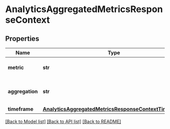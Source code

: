 # AnalyticsAggregatedMetricsResponseContext

## Properties
Name | Type | Description | Notes
------------ | ------------- | ------------- | -------------
**metric** | **str** | Returns the metric you selected. | [optional] 
**aggregation** | **str** | Returns the aggregation you selected. | [optional] 
**timeframe** | [**AnalyticsAggregatedMetricsResponseContextTimeframe**](AnalyticsAggregatedMetricsResponseContextTimeframe.md) |  | [optional] 

[[Back to Model list]](../README.md#documentation-for-models) [[Back to API list]](../README.md#documentation-for-api-endpoints) [[Back to README]](../README.md)


